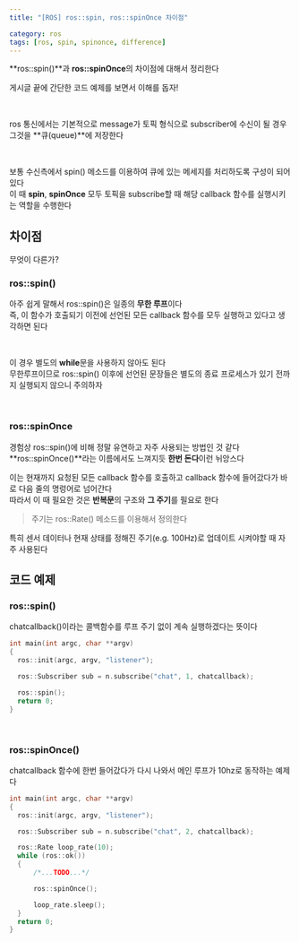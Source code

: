 ```yaml
---
title: "[ROS] ros::spin, ros::spinOnce 차이점"

category: ros
tags: [ros, spin, spinonce, difference]
---
```


**ros::spin()**과 **ros::spinOnce**의 차이점에 대해서 정리한다 <br/>

게시글 끝에 간단한 코드 예제를 보면서 이해를 돕자! <br/>

<br/>

ros 통신에서는 기본적으로 message가 토픽 형식으로 subscriber에 수신이 될 경우 그것을 **큐(queue)**에 저장한다 <br/>

<br/>


보통 수신측에서 spin() 메소드를 이용하여 큐에 있는 메세지를 처리하도록 구성이 되어 있다 <br/>
이 때 **spin**, **spinOnce** 모두 토픽을 subscribe할 때 해당 callback 함수를 실행시키는 역할을 수행한다 <br/>

## 차이점

무엇이 다른가? <br/>

### ros::spin()

아주 쉽게 말해서 ros::spin()은 일종의 **무한 루프**이다 <br/>
즉, 이 함수가 호출되기 이전에 선언된 모든 callback 함수를 모두 실행하고 있다고 생각하면 된다 <br/>

<br/>

이 경우 별도의 **while**문을 사용하지 않아도 된다 <br/>
무한루프이므로 ros::spin() 이후에 선언된 문장들은 별도의 종료 프로세스가 있기 전까지 실행되지 않으니 주의하자 <br/>

<br/>

### ros::spinOnce

경험상 ros::spin()에 비해 정말 유연하고 자주 사용되는 방법인 것 같다 <br/>
**ros::spinOnce()**라는 이름에서도 느껴지듯 **한번 돈다**이런 뉘앙스다 <br/>

이는 현재까지 요청된 모든 callback 함수를 호출하고 callback 함수에 들어갔다가 바로 다음 줄의 명렁어로 넘어간다 <br/>
따라서 이 때 필요한 것은 **반복문**의 구조와 **그 주기**를 필요로 한다 <br/>

> 주기는 ros::Rate() 메소드를 이용해서 정의한다 <br/>

특히 센서 데이터나 현재 상태를 정해진 주기(e.g. 100Hz)로 업데이트 시켜야할 때 자주 사용된다 <br/>

## 코드 예제

### ros::spin()

chatcallback()이라는 콜백함수를 루프 주기 없이 계속 실행하겠다는 뜻이다 <br/>

~~~c++
int main(int argc, char **argv)
{
  ros::init(argc, argv, "listener");

  ros::Subscriber sub = n.subscribe("chat", 1, chatcallback);

  ros::spin();
  return 0;
}
~~~

<br/>

### ros::spinOnce()

chatcallback 함수에 한번 들어갔다가 다시 나와서 메인 루프가 10hz로 동작하는 예제다 <br/>

~~~c++
int main(int argc, char **argv)
{
  ros::init(argc, argv, "listener");

  ros::Subscriber sub = n.subscribe("chat", 2, chatcallback);

  ros::Rate loop_rate(10);
  while (ros::ok())
  {
      /*...TODO...*/ 

      ros::spinOnce();

      loop_rate.sleep();
  }
  return 0;
}
~~~